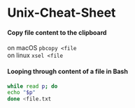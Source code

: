# Unix-Cheat-Sheet

#### Copy file content to the clipboard  
on macOS ```pbcopy <file```  
on linux ```xsel <file```


#### Looping through content of a file in Bash
```bash
while read p; do
echo "$p"
done <file.txt
```
